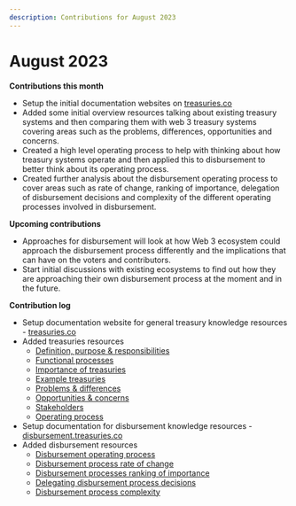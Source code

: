 ```yaml
---
description: Contributions for August 2023
---
```


# August 2023

**Contributions this month**

* Setup the initial documentation websites on [treasuries.co](http://treasuries.co)
* Added some initial overview resources talking about existing treasury systems and then comparing them with web 3 treasury systems covering areas such as the problems, differences, opportunities and concerns.
* Created a high level operating process to help with thinking about how treasury systems operate and then applied this to disbursement to better think about its operating process.
* Created further analysis about the disbursement operating process to cover areas such as rate of change, ranking of importance, delegation of disbursement decisions and complexity of the different operating processes involved in disbursement.



**Upcoming contributions**

* Approaches for disbursement will look at how Web 3 ecosystem could approach the disbursement process differently and the implications that can have on the voters and contributors.
* Start initial discussions with existing ecosystems to find out how they are approaching their own disbursement process at the moment and in the future.



**Contribution log**

* Setup documentation website for general treasury knowledge resources - [treasuries.co](http://treasuries.co)
* Added treasuries resources
  * [Definition, purpose & responsibilities](https://docs.treasuries.co/treasuries/definition-purpose-and-responsibilities)
  * [Functional processes](https://docs.treasuries.co/treasuries/functional-processes)
  * [Importance of treasuries](https://docs.treasuries.co/treasuries/importance-of-treasuries)
  * [Example treasuries](https://docs.treasuries.co/treasuries/example-treasuries)
  * [Problems & differences](https://docs.treasuries.co/web-3-treasuries/problems-and-differences)
  * [Opportunities & concerns](https://docs.treasuries.co/web-3-treasuries/opportunities-and-concerns)
  * [Stakeholders](https://docs.treasuries.co/web-3-treasuries/stakeholders)
  * [Operating process](https://docs.treasuries.co/web-3-treasuries/operating-process)
* Setup documentation for disbursement knowledge resources - [disbursement.treasuries.co](https://disbursement.treasuries.co/)
* Added disbursement resources
  * [Disbursement operating process](https://disbursement.treasuries.co/disbursement-process/disbursement-operating-process)
  * [Disbursement process rate of change](https://disbursement.treasuries.co/disbursement-process/disbursement-operating-process/disbursement-process-rate-of-change)
  * [Disbursement processes ranking of importance](https://disbursement.treasuries.co/disbursement-process/disbursement-operating-process/disbursement-processes-ranking-of-importance)
  * [Delegating disbursement process decisions](https://disbursement.treasuries.co/disbursement-process/disbursement-operating-process/delegating-disbursement-process-decisions)
  * [Disbursement process complexity](https://disbursement.treasuries.co/disbursement-process/disbursement-operating-process/disbursement-process-complexity)
